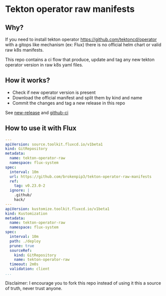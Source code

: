 # Tekton operator raw manifests

## Why?

If you need to install tekton operator https://github.com/tektoncd/operator with
a gitops like mechanism (ex: Flux) there is no official helm chart or valid raw
k8s manifests.

This repo contains a ci flow that produce, update and tag any new tekton
operator version in raw k8s yaml files.

## How it works?

* Check if new operator version is present
* Download the official manifest and split them by kind and name
* Commit the changes and tag a new release in this repo

See [new-release](./hack/new-release.sh) and [github-ci](.github/workflows/check-and-push-update.yaml)

## How to use it with Flux

```yaml
---
apiVersion: source.toolkit.fluxcd.io/v1beta1
kind: GitRepository
metadata:
  name: tekton-operator-raw
  namespace: flux-system
spec:
  interval: 10m
  url: https://github.com/brokenpip3/tekton-operator-raw-manifests
  ref:
    tag: v0.23.0-2
  ignore: |
    .github/
    hack/
---
apiVersion: kustomize.toolkit.fluxcd.io/v1beta1
kind: Kustomization
metadata:
  name: tekton-operator-raw
  namespace: flux-system
spec:
  interval: 10m
  path: ./deploy
  prune: true
  sourceRef:
    kind: GitRepository
    name: tekton-operator-raw
  timeout: 2m0s
  validation: client
...
```

Disclaimer: I encourage you to fork this repo instead of using it this a
source of truth, never trust anyone.
